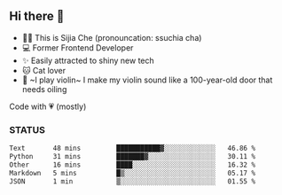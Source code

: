 ## Hi there 👋

- 🙋‍♀️ This is Sijia Che (pronouncation: ssuchia cha)
- 💻 Former Frontend Developer
- ✨ Easily attracted to shiny new tech
- 🐱 Cat lover
- 🌟 ~I play violin~ I make my violin sound like a 100-year-old door that needs oiling

Code with 💗 (mostly)

### STATUS
<!--START_SECTION:waka-->

```txt
Text       48 mins         ███████████▓░░░░░░░░░░░░░   46.86 %
Python     31 mins         ███████▓░░░░░░░░░░░░░░░░░   30.11 %
Other      16 mins         ████░░░░░░░░░░░░░░░░░░░░░   16.32 %
Markdown   5 mins          █▒░░░░░░░░░░░░░░░░░░░░░░░   05.17 %
JSON       1 min           ▒░░░░░░░░░░░░░░░░░░░░░░░░   01.55 %
```

<!--END_SECTION:waka-->
